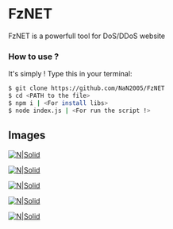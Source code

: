 # FzNET

FzNET is a powerfull tool for DoS/DDoS website

### How to use ?
It's simply !
Type this in your terminal:
```sh
$ git clone https://github.com/NaN2005/FzNET
$ cd <PATH to the file>
$ npm i | <For install libs>
$ node index.js | <For run the script !>
```

## Images 
[![N|Solid](https://github.com/NaN2005/FzNET/blob/image/template/Node%20..PNG?raw=true)](https://github.com/NaN2005/FzNET/blob/image/template/Node%20..PNG?raw=true)

[![N|Solid](https://github.com/NaN2005/FzNET/blob/image/template/webMenu.PNG?raw=true)](https://github.com/NaN2005/FzNET/blob/image/template/webMenu.PNG?raw=true)

[![N|Solid](https://github.com/NaN2005/FzNET/blob/image/template/webAttack.PNG?raw=true)](https://github.com/NaN2005/FzNET/blob/image/template/webAttack.PNG?raw=true)

[![N|Solid](https://github.com/NaN2005/FzNET/blob/image/template/termAttack.PNG?raw=true)](https://github.com/NaN2005/FzNET/blob/image/template/termAttack.PNG?raw=true)

[![N|Solid](https://github.com/NaN2005/FzNET/blob/image/template/menu.PNG?raw=true)](https://github.com/NaN2005/FzNET/blob/image/template/menu.PNG?raw=true)